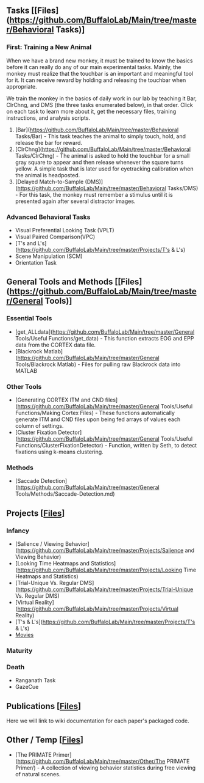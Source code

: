 ## Tasks [[Files](https://github.com/BuffaloLab/Main/tree/master/Behavioral Tasks)]
### First: Training a New Animal
When we have a brand new monkey, it must be trained to know the basics before it can really do any of our main experimental tasks.  Mainly, the monkey must realize that the touchbar is an important and meaningful tool for it.  It can receive reward by holding and releasing the touchbar when appropriate.

We train the monkey in the basics of daily work in our lab by teaching it Bar, ClrChng, and DMS (the three tasks enumerated below), in that order.  Click on each task to learn more about it, get the necessary files, training instructions, and analysis scripts.

1. [Bar](https://github.com/BuffaloLab/Main/tree/master/Behavioral Tasks/Bar) - This task teaches the animal to simply touch, hold, and release the bar for reward.
2. [ClrChng](https://github.com/BuffaloLab/Main/tree/master/Behavioral Tasks/ClrChng) - The animal is asked to hold the touchbar for a small gray square to appear and then release whenever the square turns yellow.  A simple task that is later used for eyetracking calibration when the animal is headposted.  
3. [Delayed Match-to-Sample (DMS)](https://github.com/BuffaloLab/Main/tree/master/Behavioral Tasks/DMS) - For this task, the monkey must remember a stimulus until it is presented again after several distractor images.

### Advanced Behavioral Tasks

* Visual Preferential Looking Task (VPLT)
* Visual Paired Comparison(VPC)
* [T's and L's](https://github.com/BuffaloLab/Main/tree/master/Projects/T's & L's)
* Scene Manipulation (SCM)
* Orientation Task

## General Tools and Methods [[Files](https://github.com/BuffaloLab/Main/tree/master/General Tools)]

### Essential Tools 
* [get_ALLdata](https://github.com/BuffaloLab/Main/tree/master/General Tools/Useful Functions/get_data) - This function extracts EOG and EPP data from the CORTEX data file.
* [Blackrock Matlab](https://github.com/BuffaloLab/Main/tree/master/General Tools/Blackrock Matlab) - Files for pulling raw Blackrock data into MATLAB

### Other Tools
* [Generating CORTEX ITM and CND files](https://github.com/BuffaloLab/Main/tree/master/General Tools/Useful Functions/Making Cortex Files) - These functions automatically generate ITM and CND files upon being fed arrays of values each column of settings.
* [Cluster Fixation Detector](https://github.com/BuffaloLab/Main/tree/master/General Tools/Useful Functions/ClusterFixationDetector) - Function, written by Seth, to detect fixations using k-means clustering.

### Methods
* [Saccade Detection](https://github.com/BuffaloLab/Main/tree/master/General Tools/Methods/Saccade-Detection.md)

## Projects [[Files](https://github.com/BuffaloLab/Main/tree/master/Projects)]
### Infancy
* [Salience / Viewing Behavior](https://github.com/BuffaloLab/Main/tree/master/Projects/Salience and Viewing Behavior)
* [Looking Time Heatmaps and Statistics](https://github.com/BuffaloLab/Main/tree/master/Projects/Looking Time Heatmaps and Statistics)
* [Trial-Unique Vs. Regular DMS](https://github.com/BuffaloLab/Main/tree/master/Projects/Trial-Unique Vs. Regular DMS)
* [Virtual Reality](https://github.com/BuffaloLab/Main/tree/master/Projects/Virtual Reality)
* [T's & L's](https://github.com/BuffaloLab/Main/tree/master/Projects/T's & L's)
* [Movies](https://github.com/BuffaloLab/Main/tree/master/Projects/Movies)

### Maturity

### Death
* Ranganath Task
* GazeCue

## Publications [[Files](https://github.com/BuffaloLab/Main/tree/master/Publications)]
Here we will link to wiki documentation for each paper's packaged code.

## Other / Temp [[Files](https://github.com/BuffaloLab/Main/tree/master/Other)]
* [The PRIMATE Primer](https://github.com/BuffaloLab/Main/tree/master/Other/The PRIMATE Primer/) - A collection of viewing behavior statistics during free viewing of natural scenes.

